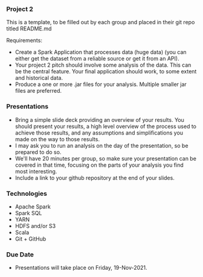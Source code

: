 ### Project 2
This is a template, to be filled out by each group and placed in their git repo titled README.md

Requirements:
- Create a Spark Application that processes data (huge data) (you can either get the dataset from a reliable source or get it from an API).
- Your project 2 pitch should involve some analysis of the data.  This can be the central feature.  Your final application should work, to some extent and historical data.	
- Produce a one or more .jar files for your analysis.  Multiple smaller jar files are preferred.

### Presentations
- Bring a simple slide deck providing an overview of your results.  You should present your results, a high level overview of the process used to achieve those results, and any assumptions and simplifications you made on the way to those results.
- I may ask you to run an analysis on the day of the presentation, so be prepared to do so.
- We'll have 20 minutes per group, so make sure your presentation can be covered in that time, focusing on the parts of your analysis you find most interesting.
- Include a link to your github repository at the end of your slides.

### Technologies
- Apache Spark
- Spark SQL
- YARN
- HDFS and/or S3
- Scala
- Git + GitHub

### Due Date
- Presentations will take place on Friday, 19-Nov-2021.